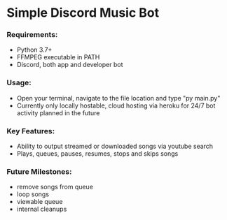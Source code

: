# Simple Discord Music Bot

### Requirements:
* Python 3.7+
* FFMPEG executable in PATH
* Discord, both app and developer bot

### Usage:
* Open your terminal, navigate to the file location and type "py main.py"
* Currently only locally hostable, cloud hosting via heroku for 24/7 bot activity planned in the future

### Key Features:
* Ability to output streamed or downloaded songs via youtube search
* Plays, queues, pauses, resumes, stops and skips songs

### Future Milestones:
* remove songs from queue
* loop songs
* viewable queue
* internal cleanups
